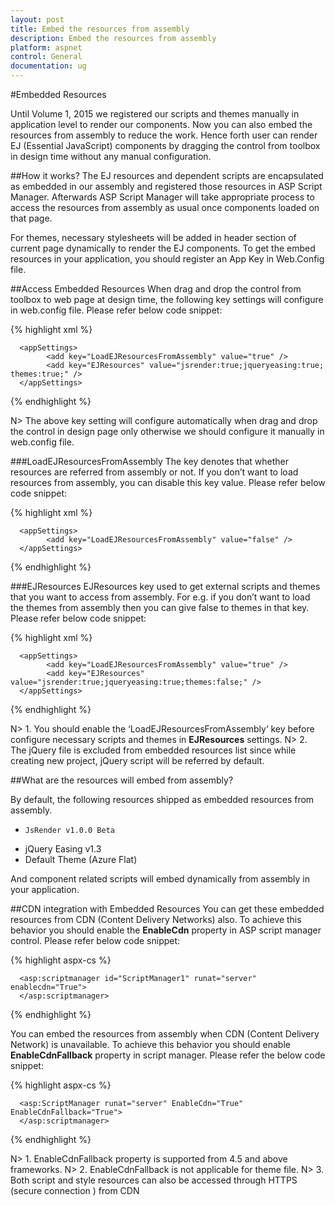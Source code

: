 ```yaml
---
layout: post
title: Embed the resources from assembly 
description: Embed the resources from assembly 
platform: aspnet
control: General
documentation: ug
---
```



#Embedded Resources

Until Volume 1, 2015 we registered our scripts and themes manually in application level to render our components. Now you can also embed the resources from assembly to reduce the work. Hence forth user can render EJ (Essential JavaScript) components by dragging the control from toolbox in design time without any manual configuration. 

##How it works?
The EJ resources and dependent scripts are encapsulated as embedded in our assembly and registered those resources in ASP Script Manager. Afterwards ASP Script Manager will take appropriate process to access the resources from assembly as usual once components loaded on that page. 

For themes, necessary stylesheets will be added in header section of current page dynamically to render the EJ components.  To get the embed resources in your application, you should register an App Key in Web.Config file. 

##Access Embedded Resources
When drag and drop the control from toolbox to web page at design time, the following key settings will configure in web.config file. Please refer below code snippet:

{% highlight xml %}

      <appSettings>
            <add key="LoadEJResourcesFromAssembly" value="true" />
            <add key="EJResources" value="jsrender:true;jqueryeasing:true; themes:true;" />
      </appSettings>

{% endhighlight %}

N> The above key setting will configure automatically when drag and drop the control in design page only otherwise we should configure it manually in web.config file.

###LoadEJResourcesFromAssembly 
The key denotes that whether resources are referred from assembly or not. If you don’t want to load resources from assembly, you can disable this key value. Please refer below code snippet:

{% highlight xml %}

      <appSettings>
            <add key="LoadEJResourcesFromAssembly" value="false" />
      </appSettings>

{% endhighlight %}

###EJResources 
EJResources key used to get external scripts and themes that you want to access from assembly. For e.g. if you don’t want to load the themes from assembly then you can give false to themes in that key. Please refer below code snippet:

{% highlight xml %}

      <appSettings>
            <add key="LoadEJResourcesFromAssembly" value="true" />
            <add key="EJResources" value="jsrender:true;jqueryeasing:true;themes:false;" />
      </appSettings>

{% endhighlight %}

N> 1. You should enable the ‘LoadEJResourcesFromAssembly’ key before configure necessary scripts and themes in **EJResources** settings.
N> 2. The jQuery file is excluded from embedded resources list since while creating new project, jQuery script will be referred by default. 

##What are the resources will embed from assembly?

By default, the following resources shipped as embedded resources from assembly. 

*     JsRender v1.0.0 Beta
*	jQuery Easing v1.3
*	Default Theme (Azure Flat)

And component related scripts will embed dynamically from assembly in your application. 

##CDN integration with Embedded Resources
You can get these embedded resources from CDN (Content Delivery Networks) also. To achieve this behavior you should enable the **EnableCdn** property in ASP script manager control.  Please refer below code snippet:

{% highlight aspx-cs %}

      <asp:scriptmanager id="ScriptManager1" runat="server" enablecdn="True">
      </asp:scriptmanager>

{% endhighlight %}

You can embed the resources from assembly when CDN (Content Delivery Network) is unavailable. To achieve this behavior you should enable **EnableCdnFallback** property in script manager. Please refer the below code snippet:

{% highlight aspx-cs %}

      <asp:ScriptManager runat="server" EnableCdn="True" EnableCdnFallback="True">
      </asp:scriptmanager>

{% endhighlight %}

N> 1. EnableCdnFallback property is supported from 4.5 and above frameworks.
N> 2. EnableCdnFallback is not applicable for theme file. 
N> 3. Both script and style resources can also be accessed through HTTPS (secure connection ) from CDN 
